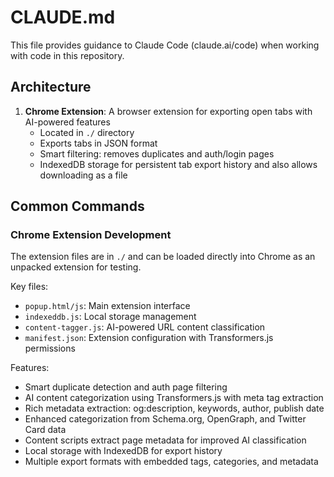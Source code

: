 # CLAUDE.md

This file provides guidance to Claude Code (claude.ai/code) when working with code in this repository.

## Architecture


1. **Chrome Extension**: A browser extension for exporting open tabs with AI-powered features
   - Located in `./` directory
   - Exports tabs in JSON format
   - Smart filtering: removes duplicates and auth/login pages
   - IndexedDB storage for persistent tab export history and also allows downloading as a file

## Common Commands

### Chrome Extension Development
The extension files are in `./` and can be loaded directly into Chrome as an unpacked extension for testing.

Key files:
- `popup.html/js`: Main extension interface
- `indexeddb.js`: Local storage management
- `content-tagger.js`: AI-powered URL content classification
- `manifest.json`: Extension configuration with Transformers.js permissions

Features:
- Smart duplicate detection and auth page filtering
- AI content categorization using Transformers.js with meta tag extraction
- Rich metadata extraction: og:description, keywords, author, publish date
- Enhanced categorization from Schema.org, OpenGraph, and Twitter Card data
- Content scripts extract page metadata for improved AI classification
- Local storage with IndexedDB for export history
- Multiple export formats with embedded tags, categories, and metadata
